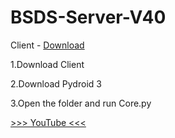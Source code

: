 # BSDS-Server-V40
Client - [Download](https://www.mediafire.com/file/z29h4xqqtwge1cz/com.projectbsds.v40150-rev1.apk/file)

1.Download Client

2.Download Pydroid 3

3.Open the folder and run Core.py

[>>> YouTube <<<](https://youtube.com/channel/UCMUGYQNm2_zd35aHwe_-eyQ)
